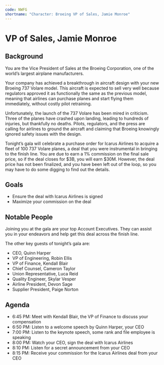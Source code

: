 ```yaml
---
code: NWFG
shortname: "Character: Broeing VP of Sales, Jamie Monroe"
---
```


# VP of Sales, Jamie Monroe

## Background

You are the Vice President of Sales at the Broeing Corporation, one of the world’s largest airplane manufacturers.

Your company has achieved a breakthrough in aircraft design with your new Broeing 737 Volare model. This aircraft is expected to sell very well because regulators approved it as functionally the same as the previous model, meaning that airlines can purchase planes and start flying them immediately, without costly pilot retraining.

Unfortunately, the launch of the 737 Volare has been mired in criticism. Three of the planes have crashed upon landing, leading to hundreds of injuries, but thankfully no deaths. Pilots, regulators, and the press are calling for airlines to ground the aircraft and claiming that Broeing knowingly ignored safety issues with the design.

Tonight’s gala will celebrate a purchase order for Icarus Airlines to acquire a fleet of 100 737 Volare planes, a deal that you were instrumental in bringing to the finish line. You are due to earn a 1% commission on the final sale price, so if the deal closes for $3B, you will earn $30M. However, the deal price has not been finalized, and you have been left out of the loop, so you may have to do some digging to find out the details.

## Goals

- Ensure the deal with Icarus Airlines is signed
- Maximize your commission on the deal

## Notable People

Joining you at the gala are your top Account Executives. They can assist you in your endeavors and help get this deal across the finish line.

The other key guests of tonight’s gala are:

- CEO, Quinn Harper
- VP of Engineering, Robin Ellis
- VP of Finance, Kendall Blair
- Chief Counsel, Cameron Taylor
- Union Representative, Luca Reid
- Quality Engineer, Skylar Vesper
- Airline President, Devon Sage
- Supplier President, Paige Norton

## Agenda

- 6:45 PM: Meet with Kendall Blair, the VP of Finance to discuss your compensation
- 6:50 PM: Listen to a welcome speech by Quinn Harper, your CEO
- 7:00 PM: Listen to the keynote speech, some rank and file employee is speaking
- 8:00 PM: Watch your CEO, sign the deal with Icarus Airlines
- 8:10 PM: Listen for a secret announcement from your CEO
- 8:15 PM: Receive your commission for the Icarus Airlines deal from your CEO
